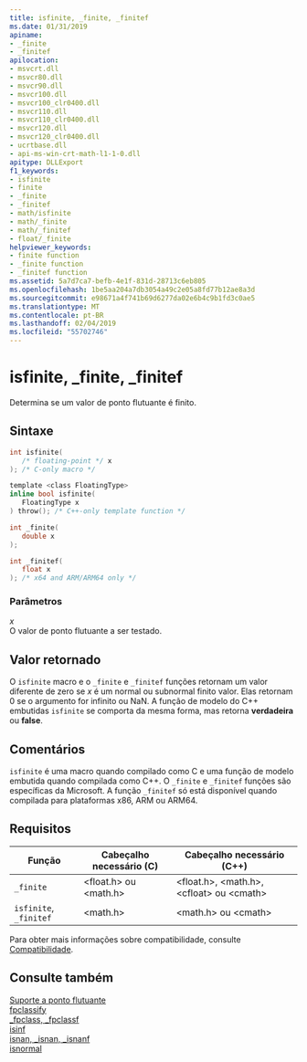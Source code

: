 ```yaml
---
title: isfinite, _finite, _finitef
ms.date: 01/31/2019
apiname:
- _finite
- _finitef
apilocation:
- msvcrt.dll
- msvcr80.dll
- msvcr90.dll
- msvcr100.dll
- msvcr100_clr0400.dll
- msvcr110.dll
- msvcr110_clr0400.dll
- msvcr120.dll
- msvcr120_clr0400.dll
- ucrtbase.dll
- api-ms-win-crt-math-l1-1-0.dll
apitype: DLLExport
f1_keywords:
- isfinite
- finite
- _finite
- _finitef
- math/isfinite
- math/_finite
- math/_finitef
- float/_finite
helpviewer_keywords:
- finite function
- _finite function
- _finitef function
ms.assetid: 5a7d7ca7-befb-4e1f-831d-28713c6eb805
ms.openlocfilehash: 1be5aa204a7db3054a49c2e05a8fd77b12ae8a3d
ms.sourcegitcommit: e98671a4f741b69d6277da02e6b4c9b1fd3c0ae5
ms.translationtype: MT
ms.contentlocale: pt-BR
ms.lasthandoff: 02/04/2019
ms.locfileid: "55702746"
---
```

# <a name="isfinite-finite-finitef"></a>isfinite, _finite, _finitef

Determina se um valor de ponto flutuante é finito.

## <a name="syntax"></a>Sintaxe

```C
int isfinite(
   /* floating-point */ x
); /* C-only macro */

template <class FloatingType>
inline bool isfinite(
   FloatingType x
) throw(); /* C++-only template function */

int _finite(
   double x
);

int _finitef(
   float x
); /* x64 and ARM/ARM64 only */
```

### <a name="parameters"></a>Parâmetros

*x*<br/>
O valor de ponto flutuante a ser testado.

## <a name="return-value"></a>Valor retornado

O `isfinite` macro e o `_finite` e `_finitef` funções retornam um valor diferente de zero se *x* é um normal ou subnormal finito valor. Elas retornam 0 se o argumento for infinito ou NaN. A função de modelo do C++ embutidas `isfinite` se comporta da mesma forma, mas retorna **verdadeira** ou **false**.

## <a name="remarks"></a>Comentários

`isfinite` é uma macro quando compilado como C e uma função de modelo embutida quando compilada como C++. O `_finite` e `_finitef` funções são específicas da Microsoft. A função `_finitef` só está disponível quando compilada para plataformas x86, ARM ou ARM64.

## <a name="requirements"></a>Requisitos

|Função|Cabeçalho necessário (C)|Cabeçalho necessário (C++)|
|--------------|---------------------------|-------------------------------|
|`_finite`|\<float.h> ou \<math.h>|\<float.h>, \<math.h>, \<cfloat> ou \<cmath>|
|`isfinite`, `_finitef`|\<math.h>|\<math.h> ou \<cmath>|

Para obter mais informações sobre compatibilidade, consulte [Compatibilidade](../../c-runtime-library/compatibility.md).

## <a name="see-also"></a>Consulte também

[Suporte a ponto flutuante](../../c-runtime-library/floating-point-support.md)<br/>
[fpclassify](fpclassify.md)<br/>
[_fpclass, _fpclassf](fpclass-fpclassf.md)<br/>
[isinf](isinf.md)<br/>
[isnan, _isnan, _isnanf](isnan-isnan-isnanf.md)<br/>
[isnormal](isnormal.md)<br/>
